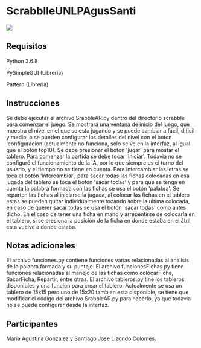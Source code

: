 # ScrabblleUNLPAgusSanti
![](https://i.imgur.com/O7vRM8o.png)


## Requisitos

Python 3.6.8

PySimpleGUI (Libreria)

Pattern (Libreria)

## Instrucciones

Se debe ejecutar el archivo SrabbleAR.py dentro del directorio scrabble para comenzar el juego. Se mostrará una ventana de inicio del juego, que muestra el nivel en el que se esta jugando y se puede cambiar a facil, dificil y medio, o se pueden configurar los detalles del nivel con el boton 'configuracion'(actualmente no funciona, solo se ve en la interfaz, al igual que el botón top10). Se debe presionar el boton 'jugar' para mostar el tablero. 
Para comenzar la partida se debe tocar 'iniciar'. Todavia no se configuró el funcionamiento de la IA, por lo que siempre es el turno del usuario, y el tiempo no se tiene en cuenta.
Para intercambiar las letras se toca el botón 'intercambiar', para sacar todas las fichas colocadas en esa jugada del tablero se toca el botón 'sacar todas' y para que se tenga en cuenta la palabra formada con las fichas se usa el botón 'palabra'. 
Se reparten las fichas al iniciarse la jugada, al colocar las fichas en el tablero estas se pueden quitar individualmente tocando sobre la ultima colocada, en caso de querer sacar todas se usa el botón 'sacar todas' como antes dicho. En el caso de tener una ficha en mano y arrepentirse de colocarla en el tablero, si se presiona la posición de la ficha en donde estaba en el átril, esta vuelve a donde estaba. 

## Notas adicionales

El archivo funciones.py contiene funciones varias relacionadas al analisis de la palabra formada y su puntaje. El archivo funcionesFichas.py tiene funciones relacionadas al manejo de las fichas como colocarFicha, SacarFicha, Repartir, entre otras. El archivo tableros.py tine los tableros disponibles y una funcion para crear el tablero.
Actualmente se usa un tablero de 15x15 pero uno de 15x20 tambien esta disponible, se tiene que modificar el código del archivo SrabbleAR.py para hacerlo, ya que todavia no se puede configurar desde la interfaz.

## Participantes

Maria Agustina Gonzalez y Santiago Jose Lizondo Colomes.

